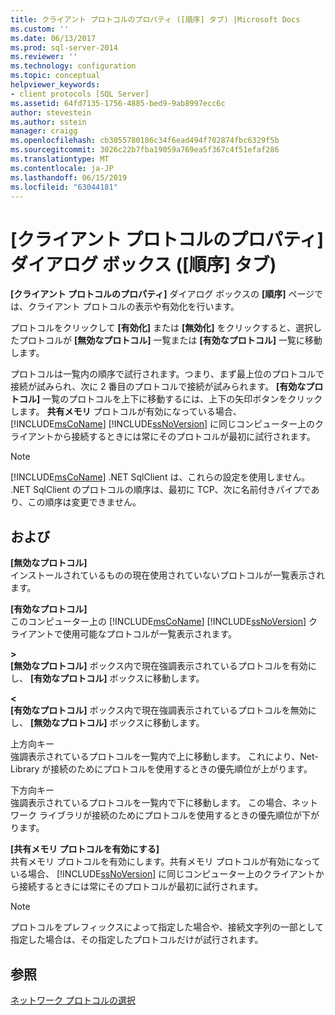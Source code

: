 ```yaml
---
title: クライアント プロトコルのプロパティ ([順序] タブ) |Microsoft Docs
ms.custom: ''
ms.date: 06/13/2017
ms.prod: sql-server-2014
ms.reviewer: ''
ms.technology: configuration
ms.topic: conceptual
helpviewer_keywords:
- client protocols [SQL Server]
ms.assetid: 64fd7135-1756-4885-bed9-9ab8997ecc6c
author: stevestein
ms.author: sstein
manager: craigg
ms.openlocfilehash: cb3055780186c34f6ead494f702874fbc6329f5b
ms.sourcegitcommit: 3026c22b7fba19059a769ea5f367c4f51efaf286
ms.translationtype: MT
ms.contentlocale: ja-JP
ms.lasthandoff: 06/15/2019
ms.locfileid: "63044181"
---
```

# <a name="client-protocols-properties-order-tab"></a>[クライアント プロトコルのプロパティ] ダイアログ ボックス ([順序] タブ)
  **[クライアント プロトコルのプロパティ]** ダイアログ ボックスの **[順序]** ページでは、クライアント プロトコルの表示や有効化を行います。  
  
 プロトコルをクリックして **[有効化]** または **[無効化]** をクリックすると、選択したプロトコルが **[無効なプロトコル]** 一覧または **[有効なプロトコル]** 一覧に移動します。  
  
 プロトコルは一覧内の順序で試行されます。つまり、まず最上位のプロトコルで接続が試みられ、次に 2 番目のプロトコルで接続が試みられます。 **[有効なプロトコル]** 一覧のプロトコルを上下に移動するには、上下の矢印ボタンをクリックします。 **共有メモリ** プロトコルが有効になっている場合、[!INCLUDE[msCoName](../../includes/msconame-md.md)] [!INCLUDE[ssNoVersion](../../includes/ssnoversion-md.md)] に同じコンピューター上のクライアントから接続するときには常にそのプロトコルが最初に試行されます。  
  
> [!NOTE]  
>  [!INCLUDE[msCoName](../../includes/msconame-md.md)] .NET SqlClient は、これらの設定を使用しません。 .NET SqlClient のプロトコルの順序は、最初に TCP、次に名前付きパイプであり、この順序は変更できません。  
  
## <a name="options"></a>および  
 **[無効なプロトコル]**  
 インストールされているものの現在使用されていないプロトコルが一覧表示されます。  
  
 **[有効なプロトコル]**  
 このコンピューター上の [!INCLUDE[msCoName](../../includes/msconame-md.md)] [!INCLUDE[ssNoVersion](../../includes/ssnoversion-md.md)] クライアントで使用可能なプロトコルが一覧表示されます。  
  
 **>**  
 **[無効なプロトコル]** ボックス内で現在強調表示されているプロトコルを有効にし、 **[有効なプロトコル]** ボックスに移動します。  
  
 **\<**  
 **[有効なプロトコル]** ボックス内で現在強調表示されているプロトコルを無効にし、 **[無効なプロトコル]** ボックスに移動します。  
  
 上方向キー  
 強調表示されているプロトコルを一覧内で上に移動します。 これにより、Net-Library が接続のためにプロトコルを使用するときの優先順位が上がります。  
  
 下方向キー  
 強調表示されているプロトコルを一覧内で下に移動します。 この場合、ネットワーク ライブラリが接続のためにプロトコルを使用するときの優先順位が下がります。  
  
 **[共有メモリ プロトコルを有効にする]**  
 共有メモリ プロトコルを有効にします。共有メモリ プロトコルが有効になっている場合、 [!INCLUDE[ssNoVersion](../../includes/ssnoversion-md.md)] に同じコンピューター上のクライアントから接続するときには常にそのプロトコルが最初に試行されます。  
  
> [!NOTE]  
>  プロトコルをプレフィックスによって指定した場合や、接続文字列の一部として指定した場合は、その指定したプロトコルだけが試行されます。  
  
## <a name="see-also"></a>参照  
 [ネットワーク プロトコルの選択](../../../2014/tools/configuration-manager/choosing-a-network-protocol.md)  
  
  
